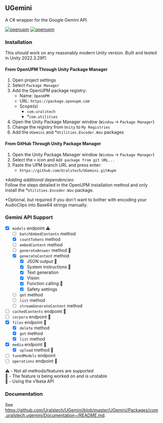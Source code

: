 ## UGemini

A C# wrapper for the Google Gemini API.

[![openupm](https://img.shields.io/npm/v/com.uralstech.ugemini?label=openupm&registry_uri=https://package.openupm.com)](https://openupm.com/packages/com.uralstech.ugemini/)
[![openupm](https://img.shields.io/badge/dynamic/json?color=brightgreen&label=downloads&query=%24.downloads&suffix=%2Fmonth&url=https%3A%2F%2Fpackage.openupm.com%2Fdownloads%2Fpoint%2Flast-month%2Fcom.uralstech.ugemini)](https://openupm.com/packages/com.uralstech.ugemini/)

### Installation

This *should* work on any reasonably modern Unity version. Built and tested in Unity 2022.3.29f1.

#### From OpenUPM Through Unity Package Manager

1. Open project settings
2. Select `Package Manager`
3. Add the OpenUPM package registry:
    - Name: `OpenUPM`
    - URL: `https://package.openupm.com`
    - Scope(s)
        - `com.uralstech`
        - *`com.utilities`
4. Open the Unity Package Manager window (`Window` -> `Package Manager`)
5. Change the registry from `Unity` to `My Registries`
6. Add the `UGemini` and *`Utilities.Encoder.Wav` packages

#### From GitHub Through Unity Package Manager

1. Open the Unity Package Manager window (`Window` -> `Package Manager`)
2. Select the `+` icon and `Add package from git URL...`
3. Paste the UPM branch URL and press enter:
    - `https://github.com/Uralstech/UGemini.git#upm`

*\*Adding additional dependencies:*<br/>
Follow the steps detailed in the OpenUPM installation method and only install the *`Utilities.Encoder.Wav` package.

*Optional, but required if you don't want to bother with encoding your AudioClips into Base64 strings manually.

### Gemini API Support

- [x] `models` endpoint ⚠️
    - [ ] `batchEmbedContents` method
    - [x] `countTokens` method
    - [ ] `embedContent` method
    - [ ] `generateAnswer` method 🧪
    - [x] `generateContent` method
        - [x] JSON output 🧪
        - [x] System instructions 🧪
        - [x] Text generation
        - [x] Vision
        - [x] Function calling 🧪
        - [x] Safety settings

    - [ ] `get` method
    - [ ] `list` method
    - [ ] `streamGenerateContent` method
    
- [ ] `cachedContents` endpoint 🧪
- [ ] `corpora` endpoint 🧪
- [x] `files` endpoint 🧪
    - [x] `delete` method
    - [x] `get` method
    - [x] `list` method

- [x] `media` endpoint 🧪
    - [x] `upload` method 🚧
    
- [ ] `tunedModels` endpoint
- [ ] `operations` endpoint 🚧

⚠️ - Not all methods/features are supported<br/>
🚧 - The feature is being worked on and is unstable<br/>
🧪 - Using the v1beta API

### Documentation

See <https://github.com/Uralstech/UGemini/blob/master/UGemini/Packages/com.uralstech.ugemini/Documentation~/README.md>.
